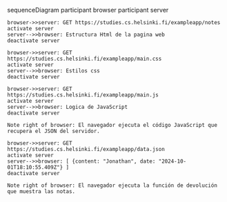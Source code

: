 sequenceDiagram
    participant browser
    participant server

    browser->>server: GET https://studies.cs.helsinki.fi/exampleapp/notes
    activate server
    server-->>browser: Estructura Html de la pagina web
    deactivate server

    browser->>server: GET https://studies.cs.helsinki.fi/exampleapp/main.css
    activate server
    server-->>browser: Estilos css
    deactivate server

    browser->>server: GET https://studies.cs.helsinki.fi/exampleapp/main.js
    activate server
    server-->>browser: Logica de JavaScript
    deactivate server

    Note right of browser: El navegador ejecuta el código JavaScript que recupera el JSON del servidor.

    browser->>server: GET https://studies.cs.helsinki.fi/exampleapp/data.json
    activate server
    server-->>browser: [ {content: "Jonathan", date: "2024-10-01T18:10:55.409Z"} ]
    deactivate server

    Note right of browser: El navegador ejecuta la función de devolución que muestra las notas.